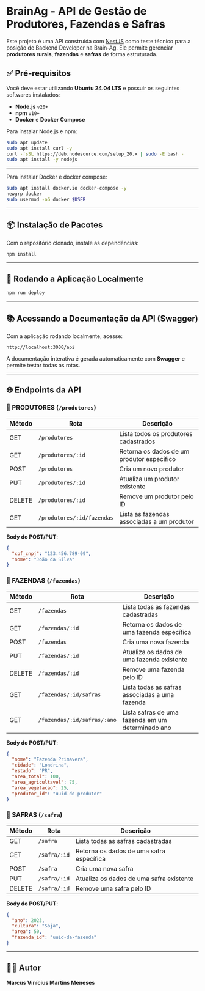 # BrainAg - API de Gestão de Produtores, Fazendas e Safras

Este projeto é uma API construída com [NestJS](https://nestjs.com/) como teste técnico para a posição de Backend Developer na Brain-Ag. Ele permite gerenciar **produtores rurais**, **fazendas** e **safras** de forma estruturada.

## ✅ Pré-requisitos

Você deve estar utilizando **Ubuntu 24.04 LTS** e possuir os seguintes softwares instalados:

- **Node.js** `v20+`
- **npm** `v10+`
- **Docker** e **Docker Compose**

Para instalar Node.js e npm:

```bash
sudo apt update
sudo apt install curl -y
curl -fsSL https://deb.nodesource.com/setup_20.x | sudo -E bash -
sudo apt install -y nodejs
```

---

Para instalar Docker e docker compose:

```bash
sudo apt install docker.io docker-compose -y
newgrp docker
sudo usermod -aG docker $USER
```

---

## 📦 Instalação de Pacotes

Com o repositório clonado, instale as dependências:

```bash
npm install
```

---

## 🚀 Rodando a Aplicação Localmente

```bash
npm run deploy
```

---

## 📚 Acessando a Documentação da API (Swagger)

Com a aplicação rodando localmente, acesse:

```
http://localhost:3000/api
```

A documentação interativa é gerada automaticamente com **Swagger** e permite testar todas as rotas.

---

## 🌐 Endpoints da API

### 🔸 PRODUTORES (`/produtores`)

| Método | Rota                         | Descrição                                               |
|--------|------------------------------|---------------------------------------------------------|
| GET    | `/produtores`               | Lista todos os produtores cadastrados                   |
| GET    | `/produtores/:id`           | Retorna os dados de um produtor específico              |
| POST   | `/produtores`               | Cria um novo produtor                                   |
| PUT    | `/produtores/:id`           | Atualiza um produtor existente                          |
| DELETE | `/produtores/:id`           | Remove um produtor pelo ID                              |
| GET    | `/produtores/:id/fazendas`  | Lista as fazendas associadas a um produtor              |

**Body do POST/PUT**:

```json
{
  "cpf_cnpj": "123.456.789-09",
  "nome": "João da Silva"
}
```

### 🔸 FAZENDAS (`/fazendas`)

| Método | Rota                                 | Descrição                                                  |
|--------|--------------------------------------|------------------------------------------------------------|
| GET    | `/fazendas`                         | Lista todas as fazendas cadastradas                        |
| GET    | `/fazendas/:id`                     | Retorna os dados de uma fazenda específica                 |
| POST   | `/fazendas`                         | Cria uma nova fazenda                                      |
| PUT    | `/fazendas/:id`                     | Atualiza os dados de uma fazenda existente                 |
| DELETE | `/fazendas/:id`                     | Remove uma fazenda pelo ID                                 |
| GET    | `/fazendas/:id/safras`              | Lista todas as safras associadas a uma fazenda             |
| GET    | `/fazendas/:id/safras/:ano`         | Lista safras de uma fazenda em um determinado ano          |

**Body do POST/PUT**:

```json
{
  "nome": "Fazenda Primavera",
  "cidade": "Londrina",
  "estado": "PR",
  "area_total": 100,
  "area_agricultavel": 75,
  "area_vegetacao": 25,
  "produtor_id": "uuid-do-produtor"
}
```

### 🔸 SAFRAS (`/safra`)

| Método | Rota                | Descrição                                            |
|--------|---------------------|------------------------------------------------------|
| GET    | `/safra`            | Lista todas as safras cadastradas                   |
| GET    | `/safra/:id`        | Retorna os dados de uma safra específica            |
| POST   | `/safra`            | Cria uma nova safra                                 |
| PUT    | `/safra/:id`        | Atualiza os dados de uma safra existente            |
| DELETE | `/safra/:id`        | Remove uma safra pelo ID                            |

**Body do POST/PUT**:

```json
{
  "ano": 2023,
  "cultura": "Soja",
  "area": 50,
  "fazenda_id": "uuid-da-fazenda"
}
```

---

## 🧑‍💻 Autor

**Marcus Vinícius Martins Meneses**
